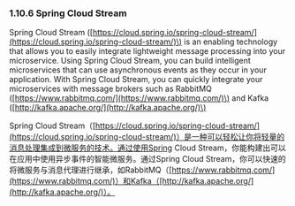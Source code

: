 ### 1.10.6 Spring Cloud Stream

Spring Cloud Stream \([https://cloud.spring.io/spring-cloud-stream/](https://cloud.spring.io/spring-cloud-stream/)\) is an enabling technology that allows you to easily integrate lightweight message processing into your microservice. Using Spring Cloud Stream, you can build intelligent microservices that can use asynchronous events as they occur in your application. With Spring Cloud Stream, you can quickly integrate your microservices with message brokers such as RabbitMQ \([https://www.rabbitmq.com/](https://www.rabbitmq.com/)\) and Kafka \([http://kafka.apache.org/](http://kafka.apache.org/)\)

Spring Cloud Stream（[https://cloud.spring.io/spring-cloud-stream/](https://cloud.spring.io/spring-cloud-stream/)）是一种可以轻松让你将轻量的消息处理集成到微服务的技术。通过使用Spring Cloud Stream，你能构建出可以在应用中使用异步事件的智能微服务。通过Spring Cloud Stream，你可以快速的将微服务与消息代理进行继承，如RabbitMQ（[https://www.rabbitmq.com/](https://www.rabbitmq.com/)）和Kafka（[http://kafka.apache.org/](http://kafka.apache.org/)）。



